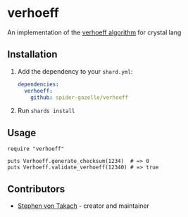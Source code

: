 # verhoeff

An implementation of the [verhoeff algorithm](https://en.wikibooks.org/wiki/Algorithm_Implementation/Checksums/Verhoeff_Algorithm) for crystal lang

## Installation

1. Add the dependency to your `shard.yml`:

   ```yaml
   dependencies:
     verhoeff:
       github: spider-gazelle/verhoeff
   ```

2. Run `shards install`

## Usage

```crystal
require "verhoeff"

puts Verhoeff.generate_checksum(1234)  # => 0
puts Verhoeff.validate_verhoeff(12340) # => true
```

## Contributors

- [Stephen von Takach](https://github.com/stakach) - creator and maintainer
